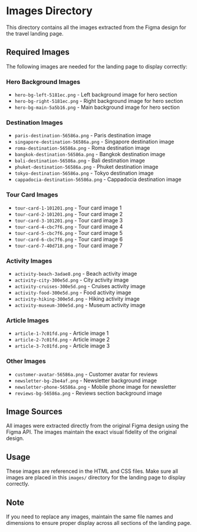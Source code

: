 # Images Directory

This directory contains all the images extracted from the Figma design for the travel landing page.

## Required Images

The following images are needed for the landing page to display correctly:

### Hero Background Images
- `hero-bg-left-5181ec.png` - Left background image for hero section
- `hero-bg-right-5181ec.png` - Right background image for hero section  
- `hero-bg-main-5a5b16.png` - Main background image for hero section

### Destination Images
- `paris-destination-56586a.png` - Paris destination image
- `singapore-destination-56586a.png` - Singapore destination image
- `roma-destination-56586a.png` - Roma destination image
- `bangkok-destination-56586a.png` - Bangkok destination image
- `bali-destination-56586a.png` - Bali destination image
- `phuket-destination-56586a.png` - Phuket destination image
- `tokyo-destination-56586a.png` - Tokyo destination image
- `cappadocia-destination-56586a.png` - Cappadocia destination image

### Tour Card Images
- `tour-card-1-101201.png` - Tour card image 1
- `tour-card-2-101201.png` - Tour card image 2
- `tour-card-3-101201.png` - Tour card image 3
- `tour-card-4-cbc7f6.png` - Tour card image 4
- `tour-card-5-cbc7f6.png` - Tour card image 5
- `tour-card-6-cbc7f6.png` - Tour card image 6
- `tour-card-7-40d718.png` - Tour card image 7

### Activity Images
- `activity-beach-3adae8.png` - Beach activity image
- `activity-city-300e5d.png` - City activity image
- `activity-cruises-300e5d.png` - Cruises activity image
- `activity-food-300e5d.png` - Food activity image
- `activity-hiking-300e5d.png` - Hiking activity image
- `activity-museum-300e5d.png` - Museum activity image

### Article Images
- `article-1-7c01fd.png` - Article image 1
- `article-2-7c01fd.png` - Article image 2
- `article-3-7c01fd.png` - Article image 3

### Other Images
- `customer-avatar-56586a.png` - Customer avatar for reviews
- `newsletter-bg-2be4af.png` - Newsletter background image
- `newsletter-phone-56586a.png` - Mobile phone image for newsletter
- `reviews-bg-56586a.png` - Reviews section background image

## Image Sources

All images were extracted directly from the original Figma design using the Figma API. The images maintain the exact visual fidelity of the original design.

## Usage

These images are referenced in the HTML and CSS files. Make sure all images are placed in this `images/` directory for the landing page to display correctly.

## Note

If you need to replace any images, maintain the same file names and dimensions to ensure proper display across all sections of the landing page.